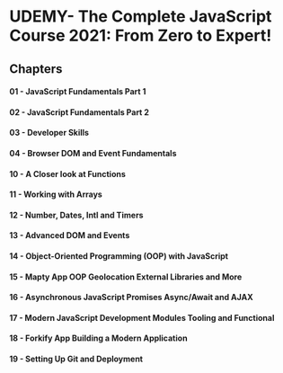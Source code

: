 # UDEMY- The Complete JavaScript Course 2021: From Zero to Expert!

## Chapters
#### 01 - JavaScript Fundamentals Part 1
#### 02 - JavaScript Fundamentals Part 2
#### 03 - Developer Skills
#### 04 - Browser DOM and Event Fundamentals
#### 10 - A Closer look at Functions
#### 11 - Working with Arrays
#### 12 - Number, Dates, Intl and Timers
#### 13 - Advanced DOM and Events
#### 14 - Object-Oriented Programming (OOP) with JavaScript
#### 15 - Mapty App OOP Geolocation External Libraries and More
#### 16 - Asynchronous JavaScript Promises Async/Await and AJAX
#### 17 - Modern JavaScript Development Modules Tooling and Functional
#### 18 - Forkify App Building a Modern Application
#### 19 - Setting Up Git and Deployment
